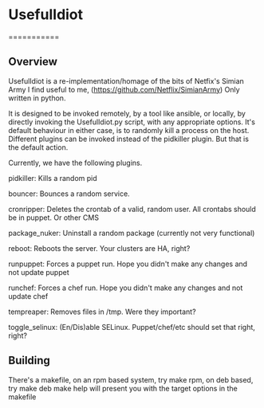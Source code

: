 # UsefulIdiot
===========

## Overview
UsefulIdiot is a re-implementation/homage of the bits of Netfix's Simian Army I find useful to me, (https://github.com/Netflix/SimianArmy) Only written in python.

It is designed to be invoked remotely, by a tool like ansible, or locally, by directly invoking the UsefulIdiot.py script, with any appropriate options.  It's default behaviour in either case, is to randomly kill a process on the host.  Different plugins can be invoked instead of the pidkiller plugin. But that is the default action.

Currently, we have the following plugins.


pidkiller:	Kills a random pid

bouncer:	Bounces a random service.

cronripper:	Deletes the crontab of a valid, random user. All crontabs should be in puppet. Or other CMS

package_nuker:	Uninstall a random package (currently not very functional)

reboot:		Reboots the server.  Your clusters are HA, right?

runpuppet:	Forces a puppet run.  Hope you didn't make any changes and not update puppet

runchef:	Forces a chef run.  Hope you didn't make any changes and not update chef

tempreaper:	Removes files in /tmp.  Were they important?

toggle_selinux:	(En/Dis)able SELinux.  Puppet/chef/etc should set that right, right?

## Building
There's a makefile, on an rpm based system, try make rpm, on deb based, try make deb
make help will present you with the target options in the makefile
